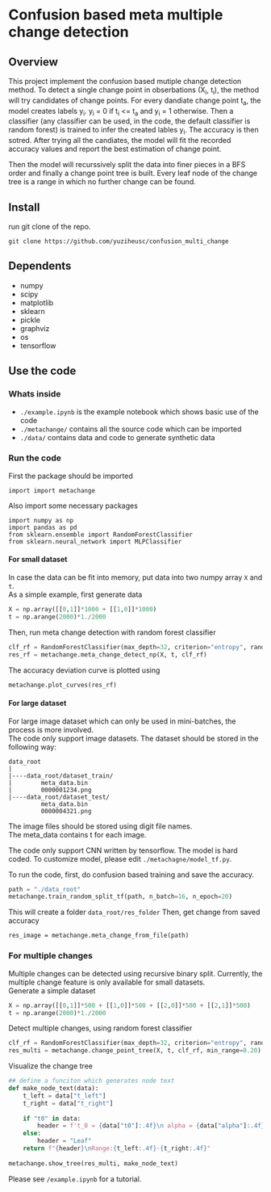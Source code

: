 # Confusion based meta multiple change detection

## Overview

This project implement the confusion based mutiple change detection method. To detect a single change point in obserbations (X<sub>i</sub>, t<sub>i</sub>), the method will try candidates of change points. For every dandiate change point t<sub>a</sub>, the model creates labels y<sub>i</sub>. y<sub>i</sub> = 0 if t<sub>i</sub> <= t<sub>a</sub> and y<sub>i</sub> = 1 otherwise. Then a classifier (any classifier can be used, in the code, the default classifier is random forest) is trained to infer the created lables y<sub>i</sub>. The accuracy is then sotred. After trying all the candiates, the model will fit the recorded accuracy values and report the best estimation of change point. 

Then the model will recurssively split the data into finer pieces in a BFS order and finally a change point tree is built. Every leaf node of the change tree is a range in which no further change can be found.

## Install

run git clone of the repo.

```
git clone https://github.com/yuziheusc/confusion_multi_change
```

## Dependents

* numpy
* scipy
* matplotlib
* sklearn
* pickle
* graphviz
* os
* tensorflow

## Use the code

<!-- dd -->

### Whats inside
- `./example.ipynb` is the example notebook which shows basic use of the code
- `./metachange/` contains all the source code which can be imported
- `./data/` contains data and code to generate synthetic data

### Run the code
First the package should be imported 
```phthon
import import metachange
```
Also import some necessary packages
```
import numpy as np
import pandas as pd
from sklearn.ensemble import RandomForestClassifier
from sklearn.neural_network import MLPClassifier
```

#### For small dataset
In case the data can be fit into memory, put data into two numpy array `X` and `t`.<br>
As a simple example, first generate data<br>
```python
X = np.array([[0,1]]*1000 + [[1,0]]*1000)
t = np.arange(2000)*1./2000
```
Then, run meta change detection with random forest classifier
```python
clf_rf = RandomForestClassifier(max_depth=32, criterion="entropy", random_state=0)
res_rf = metachange.meta_change_detect_np(X, t, clf_rf)
```
The accuracy deviation curve is plotted using
```python
metachange.plot_curves(res_rf)
```

#### For large dataset
For large image dataset which can only be used in mini-batches, the process is more involved.<br>
The code only support image datasets. The dataset should be stored in the following way:
```
data_root
|
|----data_root/dataset_train/
|        meta_data.bin
|        0000001234.png
|----data_root/dataset_test/
         meta_data.bin
         0000004321.png
```
The image files should be stored using digit file names.<br>
The meta_data contains t for each image.

The code only support CNN written by tensorflow. The model is hard coded. To customize model, please edit `./metachagne/model_tf.py`.

To run the code, first, do confusion based training and save the accuracy.
```python
path = "./data_root"
metachange.train_random_split_tf(path, n_batch=16, n_epoch=20)
```
This will create a folder `data_root/res_folder` 
Then, get change from saved accuracy
```pyhton
res_image = metachange.meta_change_from_file(path)
```

### For multiple changes
Multiple changes can be detected using recursive binary split. Currently, the multiple change feature is only available for small datasets.<br>
Generate a simple dataset
```python
X = np.array([[0,1]]*500 + [[1,0]]*500 + [[2,0]]*500 + [[2,1]]*500)
t = np.arange(2000)*1./2000
```
Detect multiple changes, using random forest classifier
```python
clf_rf = RandomForestClassifier(max_depth=32, criterion="entropy", random_state=0)
res_multi = metachange.change_point_tree(X, t, clf_rf, min_range=0.20)
```
Visualize the change tree
```python
## define a funciton which generates node text
def make_node_text(data):
    t_left = data["t_left"]
    t_right = data["t_right"]
    
    if "t0" in data:
        header = f't_0 = {data["t0"]:.4f}\n alpha = {data["alpha"]:.4f}'
    else:
        header = "Leaf"
    return f"{header}\nRange:{t_left:.4f}-{t_right:.4f}"
    
metachange.show_tree(res_multi, make_node_text)
```

Please see `/example.ipynb` for a tutorial.